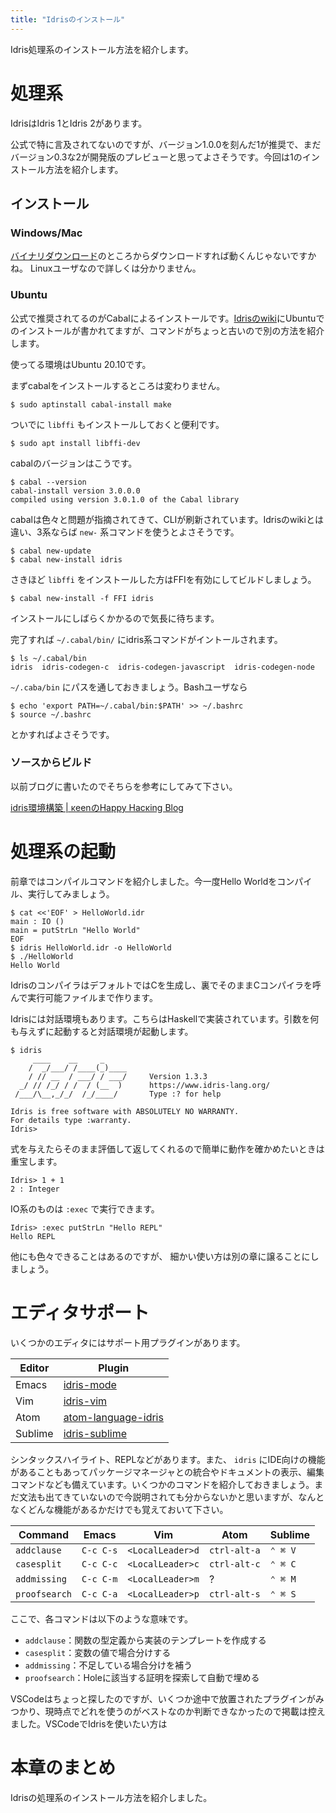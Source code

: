 ```yaml
---
title: "Idrisのインストール"
---
```


Idris処理系のインストール方法を紹介します。


# 処理系

IdrisはIdris 1とIdris 2があります。

公式で特に言及されてないのですが、バージョン1.0.0を刻んだ1が推奨で、まだバージョン0.3な2が開発版のプレビューと思ってよさそうです。今回は1のインストール方法を紹介します。

## インストール
### Windows/Mac

[バイナリダウンロード](https://www.idris-lang.org/pages/download.html#binary)のところからダウンロードすれば動くんじゃないですかね。
Linuxユーザなので詳しくは分かりません。

### Ubuntu

公式で推奨されてるのがCabalによるインストールです。[Idrisのwiki](https://github.com/idris-lang/Idris-dev/wiki/Idris-on-Ubuntu)にUbuntuでのインストールが書かれてますが、コマンドがちょっと古いので別の方法を紹介します。

使ってる環境はUbuntu 20.10です。

まずcabalをインストールするところは変わりません。

``` shell-session
$ sudo aptinstall cabal-install make
```

ついでに `libffi` もインストールしておくと便利です。

``` shell-session
$ sudo apt install libffi-dev
```

cabalのバージョンはこうです。

``` shell-session
$ cabal --version
cabal-install version 3.0.0.0
compiled using version 3.0.1.0 of the Cabal library
```

cabalは色々と問題が指摘されてきて、CLIが刷新されています。Idrisのwikiとは違い、3系ならば `new-` 系コマンドを使うとよさそうです。

``` shell-session
$ cabal new-update
$ cabal new-install idris
```

さきほど `libffi` をインストールした方はFFIを有効にしてビルドしましょう。

``` shell-session
$ cabal new-install -f FFI idris
```

インストールにしばらくかかるので気長に待ちます。

完了すれば `~/.cabal/bin/` にidris系コマンドがイントールされます。

``` shell-session
$ ls ~/.cabal/bin
idris  idris-codegen-c  idris-codegen-javascript  idris-codegen-node
```

`~/.caba/bin` にパスを通しておきましょう。Bashユーザなら

``` shell-session
$ echo 'export PATH=~/.cabal/bin:$PATH' >> ~/.bashrc
$ source ~/.bashrc
```

とかすればよさそうです。

### ソースからビルド

以前ブログに書いたのでそちらを参考にしてみて下さい。

[idris環境構築 | κeenのHappy Hacκing Blog](https://keens.github.io/blog/2019/01/06/idriskankyoukouchiku/)


# 処理系の起動

前章ではコンパイルコマンドを紹介しました。今一度Hello Worldをコンパイル、実行してみましょう。

``` shell-session
$ cat <<'EOF' > HelloWorld.idr
main : IO ()
main = putStrLn "Hello World"
EOF
$ idris HelloWorld.idr -o HelloWorld
$ ./HelloWorld
Hello World
```

IdrisのコンパイラはデフォルトではCを生成し、裏でそのままCコンパイラを呼んで実行可能ファイルまで作ります。

Idrisには対話環境もあります。こちらはHaskellで実装されています。引数を何も与えずに起動すると対話環境が起動します。

``` shell-session
$ idris
     ____    __     _
    /  _/___/ /____(_)____
    / // __  / ___/ / ___/     Version 1.3.3
  _/ // /_/ / /  / (__  )      https://www.idris-lang.org/
 /___/\__,_/_/  /_/____/       Type :? for help

Idris is free software with ABSOLUTELY NO WARRANTY.
For details type :warranty.
Idris>
```

式を与えたらそのまま評価して返してくれるので簡単に動作を確かめたいときは重宝します。

```text
Idris> 1 + 1
2 : Integer
```

IO系のものは `:exec` で実行できます。

``` text
Idris> :exec putStrLn "Hello REPL"
Hello REPL
```


他にも色々できることはあるのですが、 細かい使い方は別の章に譲ることにしましょう。

# エディタサポート

いくつかのエディタにはサポート用プラグインがあります。

| Editor  | Plugin                                                                      |
|---------|-----------------------------------------------------------------------------|
| Emacs   | [idris-mode](https://github.com/idris-hackers/idris-mode)                   |
| Vim     | [idris-vim](https://github.com/idris-hackers/idris-vim)                     |
| Atom    | [atom-language-idris](https://github.com/idris-hackers/atom-language-idris) |
| Sublime | [idris-sublime](https://github.com/idris-hackers/idris-sublime)             |

シンタックスハイライト、REPLなどがあります。また、 `idris` にIDE向けの機能があることもあってパッケージマネージャとの統合やドキュメントの表示、編集コマンドなども備えています。いくつかのコマンドを紹介しておきましょう。まだ文法も出てきていないので今説明されても分からないかと思いますが、なんとなくどんな機能があるかだけでも覚えておいて下さい。

| Command       | Emacs     | Vim              | Atom         | Sublime |
|---------------|-----------|------------------|--------------|---------|
| `addclause`   | `C-c C-s` | `<LocalLeader>d` | `ctrl-alt-a` | `⌃ ⌘ V` |
| `casesplit`   | `C-c C-c` | `<LocalLeader>c` | `ctrl-alt-c` | `⌃ ⌘ C` |
| `addmissing`  | `C-c C-m` | `<LocalLeader>m` | ?            | `⌃ ⌘ M` |
| `proofsearch` | `C-c C-a` | `<LocalLeader>p` | `ctrl-alt-s` | `⌃ ⌘ S` |

ここで、各コマンドは以下のような意味です。

* `addclause`：関数の型定義から実装のテンプレートを作成する
* `casesplit`：変数の値で場合分けする
* `addmissing`：不足している場合分けを補う
* `proofsearch`：Holeに該当する証明を探索して自動で埋める

VSCodeはちょっと探したのですが、いくつか途中で放置されたプラグインがみつかり、現時点でどれを使うのがベストなのか判断できなかったので掲載は控えました。VSCodeでIdrisを使いたい方は


# 本章のまとめ

Idrisの処理系のインストール方法を紹介しました。

